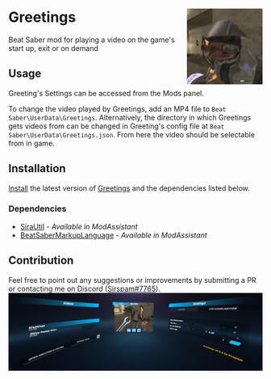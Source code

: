 # Greetings <img src="Greetings\Resources\Greetings.png" align="right" width="150">
Beat Saber mod for playing a video on the game's start up, exit or on demand
## Usage
Greeting's Settings can be accessed from the Mods panel.

To change the video played by Greetings, add an MP4 file to ``Beat Saber\UserData\Greetings``. 
Alternatively, the directory in which Greetings gets videos from can be changed in Greeting's config file at ``Beat Saber\UserData\Greetings.json``.
From here the video should be selectable from in game.
## Installation
[Install](https://bsmg.wiki/pc-modding.html#install-mods) the latest version of [Greetings](https://github.com/Sirspam/Greetings/releases/latest) and the dependencies listed below.
### Dependencies
* [SiraUtil](https://github.com/Auros/SiraUtil) _- Available in ModAssistant_
* [BeatSaberMarkupLanguage](https://github.com/monkeymanboy/BeatSaberMarkupLanguage) _- Available in ModAssistant_
## Contribution
Feel free to point out any suggestions or improvements by submitting a PR or contacting me on Discord ([Sirspam#7765](https://discordapp.com/users/232574143818760192)).
![Greetings Preview](Greetings.png)